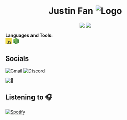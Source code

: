 <h1 align="center">Justin Fan
<img src="https://cdn.schoolloop.com/uimgcdn/aHR0cHM6Ly9taXNzaW9uLWZ1c2QtY2Euc2Nob29sbG9vcC5jb20vdWltZy9maWxlLzE1MDAxNzg5NzE3NzgvMTQ1NjgyNTI3Njg4OS83NTk2NTAzNTIzNzcwMjIxNDcyLnBuZw==" alt="Logo" width="100" height="100">
</h1> 

<div align="center">

  
  <a>
  <img align="center" src="https://github-readme-stats.vercel.app/api?username=stin-j&show_icons=true&theme=vue-dark&count_private=true&hide=contribs&hide_border=false" /></a>
<a>
    <img align="center" src="https://github-readme-stats.vercel.app/api/top-langs/?username=stin-j&langs_count=6&theme=tokyo-night&layout=compact" />
</a>
</div>


**Languages and Tools:**  
<code><img height="20" src="https://raw.githubusercontent.com/github/explore/80688e429a7d4ef2fca1e82350fe8e3517d3494d/topics/javascript/javascript.png"></code>
<code><img height="20" src="https://raw.githubusercontent.com/github/explore/80688e429a7d4ef2fca1e82350fe8e3517d3494d/topics/nodejs/nodejs.png"></code>   

<h2> Socials </h2>

 [![Gmail][Gmail-shield]][Gmail-url] [![Discord][Discord-shield]][Discord-url]
 
 ![👀][tracker-shield]
 <h2> Listening to 🎧 </h2>

 [![Spotify][Spotify-shield]][Spotify-url]
<!-- Links -->
[Gmail-shield]: https://img.shields.io/badge/Gmail-D14836?style=for-the-badge&logo=gmail&logoColor=white
[Gmail-url]: https://mail.google.com/mail/?view=cm&source=mailto&to=fan.justin4.1@gmail.com
[Discord-shield]:https://img.shields.io/badge/Discord-7289DA?style=for-the-badge&logo=discord&logoColor=white
[Discord-url]:https://discordapp.com/users/265020091748319232
[stats-url]:https://github-readme-stats.vercel.app/api?username=stin-j&show_icons=true&theme=vue-dark&count_private=true&hide=contribs&hide_border=false
[tracker-shield]:https://komarev.com/ghpvc/?username=stin-j
[Spotify-shield]:https://novatorem-three-weld.vercel.app/api/spotify 
[Spotify-url]:https://open.spotify.com/user/22vs4ppptftowhg5m6646lg4i
